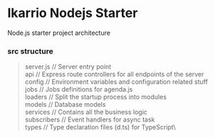 # Ikarrio Nodejs Starter

Node.js starter project architecture

### src structure

> server.js // Server entry point\
> api // Express route controllers for all endpoints of the server\
> config // Environment variables and configuration related stuff\
> jobs // Jobs definitions for agenda.js\
> loaders // Split the startup process into modules\
> models // Database models\
> services // Contains all the business logic\
> subscribers // Event handlers for async task\
> types // Type declaration files (d.ts) for TypeScript\
